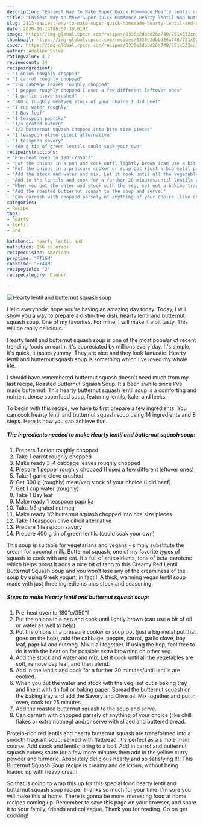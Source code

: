 ```yaml
---
description: "Easiest Way to Make Super Quick Homemade Hearty lentil and butternut squash soup"
title: "Easiest Way to Make Super Quick Homemade Hearty lentil and butternut squash soup"
slug: 2113-easiest-way-to-make-super-quick-homemade-hearty-lentil-and-butternut-squash-soup
date: 2020-10-14T08:57:38.019Z
image: https://img-global.cpcdn.com/recipes/0336e2dbbd26a748/751x532cq70/hearty-lentil-and-butternut-squash-soup-recipe-main-photo.jpg
thumbnail: https://img-global.cpcdn.com/recipes/0336e2dbbd26a748/751x532cq70/hearty-lentil-and-butternut-squash-soup-recipe-main-photo.jpg
cover: https://img-global.cpcdn.com/recipes/0336e2dbbd26a748/751x532cq70/hearty-lentil-and-butternut-squash-soup-recipe-main-photo.jpg
author: Adeline Silva
ratingvalue: 4.7
reviewcount: 14
recipeingredient:
- "1 onion roughly chopped"
- "1 carrot roughly chopped"
- "3-4 cabbage leaves roughly chopped"
- "1 pepper roughly chopped I used a few different leftover ones"
- "1 garlic clove crushed"
- "300 g roughly meatveg stock of your choice I did beef"
- "1 cup water roughly"
- "1 Bay leaf"
- "1 teaspoon paprika"
- "1/3 grated nutmeg"
- "1/2 butternut squash chopped into bite size pieces"
- "1 teaspoon olive oiloil alternative"
- "1 teaspoon savory"
- "400 g tin of green lentils could soak your own"
recipeinstructions:
- "Pre-heat oven to 180°c/350°f"
- "Put the onions In a pan and cook until lightly brown (can use a bit of oil or water as well to help)"
- "Put the onions in a pressure cooker or soup pot (just a big metal pot that goes on the hob), add the cabbage, pepper, carrot, garlic clove, bay leaf, paprika and nutmeg. Mix it all together. If using the hop, feel free to do it with the heat on for possible extra browning on other veg."
- "Add the stock and water and mix. Let it cook until all the vegetables are soft, remove bay leaf, and then blend."
- "Add in the lentils and cook for a further 20 minutes/until lentils are cooked."
- "When you put the water and stock with the veg, set out a baking tray and line it with tin foil or baking paper. Spread the butternut squash on the baking tray and add the Savory and Olive oil. Mix together and put in oven, cook for 25 minutes."
- "Add the roasted butternut squash to the soup and serve."
- "Can garnish with chopped parsely of anything of your choice (like chilli flakes or extra nutmeg) and/or serve with sliced and buttered bread."
categories:
- Recipe
tags:
- hearty
- lentil
- and

katakunci: hearty lentil and 
nutrition: 256 calories
recipecuisine: American
preptime: "PT16M"
cooktime: "PT44M"
recipeyield: "2"
recipecategory: Dinner

---
```



![Hearty lentil and butternut squash soup](https://img-global.cpcdn.com/recipes/0336e2dbbd26a748/751x532cq70/hearty-lentil-and-butternut-squash-soup-recipe-main-photo.jpg)

Hello everybody, hope you're having an amazing day today. Today, I will show you a way to prepare a distinctive dish, hearty lentil and butternut squash soup. One of my favorites. For mine, I will make it a bit tasty. This will be really delicious.

Hearty lentil and butternut squash soup is one of the most popular of recent trending foods on earth. It's appreciated by millions every day. It's simple, it's quick, it tastes yummy. They are nice and they look fantastic. Hearty lentil and butternut squash soup is something which I've loved my whole life.

I should have remembered butternut squash doesn&#39;t need much from my last recipe, Roasted Butternut Squash Soup. It&#39;s been awhile since I&#39;ve made butternut. This hearty butternut squash lentil soup is a comforting and nutrient dense superfood soup, featuring lentils, kale, and leeks.


To begin with this recipe, we have to first prepare a few ingredients. You can cook hearty lentil and butternut squash soup using 14 ingredients and 8 steps. Here is how you can achieve that.

<!--inarticleads1-->

##### The ingredients needed to make Hearty lentil and butternut squash soup:

1. Prepare 1 onion roughly chopped
1. Take 1 carrot roughly chopped
1. Make ready 3-4 cabbage leaves roughly chopped
1. Prepare 1 pepper roughly chopped (I used a few different leftover ones)
1. Take 1 garlic clove crushed
1. Get 300 g (roughly) meat/veg stock of your choice (I did beef)
1. Get 1 cup water (roughly)
1. Take 1 Bay leaf
1. Make ready 1 teaspoon paprika
1. Take 1/3 grated nutmeg
1. Make ready 1/2 butternut squash chopped into bite size pieces
1. Take 1 teaspoon olive oil/oil alternative
1. Prepare 1 teaspoon savory
1. Prepare 400 g tin of green lentils (could soak your own)


This soup is suitable for vegetarians and vegans - simply substitute the cream for coconut milk. Butternut squash, one of my favorite types of squash to cook with and eat. It&#39;s full of antioxidants, tons of beta-carotene which helps boost It adds a nice bit of tang to this Creamy Red Lentil Butternut Squash Soup and you won&#39;t lose any of the creaminess of the soup by using Greek yogurt, in fact I. A thick, warming vegan lentil soup made with just three ingredients plus stock and seasoning. 

<!--inarticleads2-->

##### Steps to make Hearty lentil and butternut squash soup:

1. Pre-heat oven to 180°c/350°f
1. Put the onions In a pan and cook until lightly brown (can use a bit of oil or water as well to help)
1. Put the onions in a pressure cooker or soup pot (just a big metal pot that goes on the hob), add the cabbage, pepper, carrot, garlic clove, bay leaf, paprika and nutmeg. Mix it all together. If using the hop, feel free to do it with the heat on for possible extra browning on other veg.
1. Add the stock and water and mix. Let it cook until all the vegetables are soft, remove bay leaf, and then blend.
1. Add in the lentils and cook for a further 20 minutes/until lentils are cooked.
1. When you put the water and stock with the veg, set out a baking tray and line it with tin foil or baking paper. Spread the butternut squash on the baking tray and add the Savory and Olive oil. Mix together and put in oven, cook for 25 minutes.
1. Add the roasted butternut squash to the soup and serve.
1. Can garnish with chopped parsely of anything of your choice (like chilli flakes or extra nutmeg) and/or serve with sliced and buttered bread.


Protein-rich red lentils and hearty butternut squash are transformed into a smooth fragrant soup; served with flatbread, it&#39;s perfect as a simple main course. Add stock and lentils; bring to a boil. Add in carrot and butternut squash cubes; saute for a few more minutes then add in the yellow curry powder and turmeric. Absolutely delicious hearty and so satisfying !!!! This Butternut Squash Soup recipe is creamy and delicious, without being loaded up with heavy cream. 

So that is going to wrap this up for this special food hearty lentil and butternut squash soup recipe. Thanks so much for your time. I'm sure you will make this at home. There is gonna be more interesting food at home recipes coming up. Remember to save this page on your browser, and share it to your family, friends and colleague. Thank you for reading. Go on get cooking!
